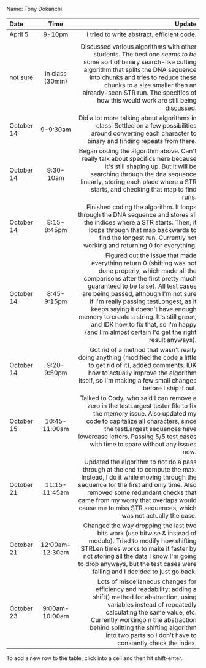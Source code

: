 Name: Tony Dokanchi

| Date       |       Time       |                                                                                                                                                                                                                                                                                                                                                                                                                                                     Update |
|:-----------|:----------------:|-----------------------------------------------------------------------------------------------------------------------------------------------------------------------------------------------------------------------------------------------------------------------------------------------------------------------------------------------------------------------------------------------------------------------------------------------------------:|
| April 5    |      9-10pm      |                                                                                                                                                                                                                                                                                                                                                                                                                 I tried to write abstract, efficient code. |
|            |                  |                                                                                                                                                                                                                                                                                                                                                                                                                                                            |
| not sure   | in class (30min) |                                                                                                                                   Discussed various algorithms with other students. The best one *seems to be* some sort of binary search-like cutting algorithm that splits the DNA sequence into chunks and tries to reduce these chunks to a size smaller than an already-seen STR run. The specifics of how this would work are still being discussed. |
| October 14 |     9-9:30am     |                                                                                                                                                                                                                                                                                                Did a lot more talking about algorithms in class. Settled on a few possibilities around converting each character to binary and finding repeats from there. |
| October 14 |    9:30-10am     |                                                                                                                                                                                                             Began coding the algorithm above. Can't really talk about specifics here because it's still shaping up. But it will be searching through the dna sequence linearly, storing each place where a STR starts, and checking that map to find runs. |
| October 14 |   8:15-8:45pm    |                                                                                                                                                                                                                   Finished coding the algorithm. It loops through the DNA sequence and stores all the indices where a STR starts. Then, it loops through that map backwards to find the longest run. Currently not working and returning 0 for everything. |
| October 14 |   8:45-9:15pm    | Figured out the issue that made everything return 0 (shifting was not done properly, which made all the comparisons after the first pretty much guaranteed to be false). All test cases are being passed, although I'm not sure if I'm really passing testLongest, as it keeps saying it doesn't have enough memory to create a string. It's still green, and IDK how to fix that, so I'm happy (and I'm almost certain I'd get the right result anyways). |
| October 14 |   9:20-9:50pm    |                                                                                                                                                                                                                             Got rid of a method that wasn't really doing anything (modified the code a little to get rid of it), added comments. IDK how to actually improve the algorithm itself, so I'm making a few small changes before I ship it out. |
| October 15 |  10:45-11:00am   |                                                                                                                                                                          Talked to Cody, who said I can remove a zero in the testLargest tester file to fix the memory issue. Also updated my code to capitalize all characters, since the testLargest sequences have lowercase letters. Passing 5/5 test cases with time to spare without any issues now. |
| October 21 |  11:15-11:45am   |                                                                                                                                              Updated the algorithm to not do a pass through at the end to compute the max. Instead, I do it while moving through the sequence for the first and only time. Also removed some redundant checks that came from my worry that overlaps would cause me to miss STR sequences, which was not actually the case. |
| October 21 | 12:00am-12:30am  |                                                                                                                                                                          Changed the way dropping the last two bits work (use bitwise & instead of modulo). Tried to modify how shifting STRLen times works to make it faster by not storing all the data I know I'm going to drop anyways, but the test cases were failing and I decided to just go back. |
| October 23 |  9:00am-10:00am  |                                                                                                                                   Lots of miscellaneous changes for efficiency and readability; adding a shift() method for abstraction, using variables instead of repeatedly calculating the same value, etc. Currently workingo n the abstraction behind splitting the shifting algorithm into two parts so I don't have to constantly check the index. |


To add a new row to the table, click into a cell and then hit shift-enter.
